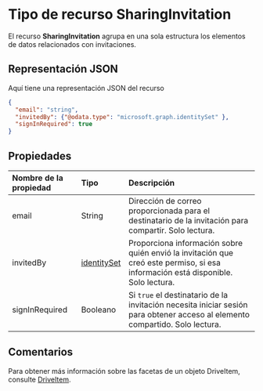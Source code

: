 # <a name="sharinginvitation-resource-type"></a>Tipo de recurso SharingInvitation

El recurso **SharingInvitation** agrupa en una sola estructura los elementos de datos relacionados con invitaciones.

## <a name="json-representation"></a>Representación JSON

Aquí tiene una representación JSON del recurso

<!-- {
  "blockType": "resource",
  "optionalProperties": [

  ],
  "@odata.type": "microsoft.graph.sharingInvitation"
}-->

```json
{
  "email": "string",
  "invitedBy": {"@odata.type": "microsoft.graph.identitySet" },
  "signInRequired": true
}

```

## <a name="properties"></a>Propiedades

| Nombre de la propiedad  | Tipo                          | Descripción                                                                                                                   |
|:---------------|:------------------------------|:------------------------------------------------------------------------------------------------------------------------------|
| email          | String                        | Dirección de correo proporcionada para el destinatario de la invitación para compartir. Solo lectura.                                          |
| invitedBy      | [identitySet](identityset.md) | Proporciona información sobre quién envió la invitación que creó este permiso, si esa información está disponible. Solo lectura. |
| signInRequired | Booleano                       | Si `true` el destinatario de la invitación necesita iniciar sesión para obtener acceso al elemento compartido. Solo lectura.                     |

## <a name="remarks"></a>Comentarios 

Para obtener más información sobre las facetas de un objeto DriveItem, consulte [DriveItem](driveitem.md).


<!-- uuid: 8fcb5dbc-d5aa-4681-8e31-b001d5168d79
2015-10-25 14:57:30 UTC -->
<!-- {
  "type": "#page.annotation",
  "description": "sharingInvitation resource",
  "keywords": "",
  "section": "documentation",
  "tocPath": ""
}-->
